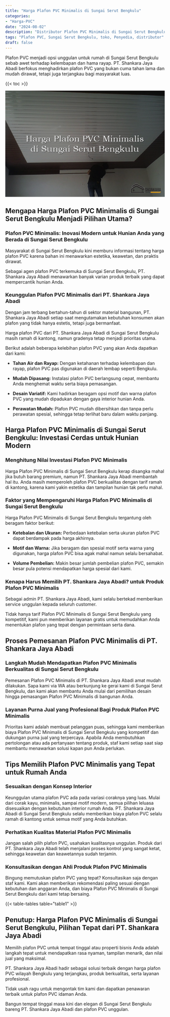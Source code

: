 ```yaml
---
title: "Harga Plafon PVC Minimalis di Sungai Serut Bengkulu"
categories: 
- "Harga-PVC"
date: "2024-08-02"
description: "Distributor Plafon PVC Minimalis di Sungai Serut Bengkulu untuk tempat tinggal, office, serta toko. Material unggulan, variasi motif, variasi warna elegan, beserta layanan instalasi oleh teknisi ahli dan garansi resmi!|Jasa distribusi Plafon PVC Minimalis di Sungai Serut Bengkulu bagi kebutuhan hunian, office, maupun toko, dengan panel terbaik dan instalasi oleh teknisi ahli dan jaminan resmi.|Pilihan Plafon PVC Minimalis di Sungai Serut Bengkulu yang andal untuk hunian, office, serta ritel, bersama material unggulan dan pemasangan ditangani oleh tenaga ahli berpengalaman dan kepastian resmi.|Penyediaan Plafon PVC Minimalis di Sungai Serut Bengkulu bagi hunian, kantor, dan ritel, dengan material unggulan dan penempatan dikerjakan oleh tim berpengalaman, dilengkapi dengan garansi resmi.}"
tags: "Plafon PVC, Sungai Serut Bengkulu, toko, Penyedia, distributor"
draft: false
---
```


Plafon PVC menjadi opsi unggulan untuk rumah di Sungai Serut Bengkulu sebab awet terhadap kelembapan dan hama rayap. PT. Shankara Jaya Abadi berfokus menghadirkan plafon PVC yang bukan cuma tahan lama dan mudah dirawat, tetapi juga terjangkau bagi masyarakat luas.

{{< toc >}}

![Harga Plafon PVC Minimalis di Sungai Serut Bengkulu](/images/Harga-PVC/Harga-Plafon-PVC-Minimalis-di-Sungai-Serut-Bengkulu.png)


## Mengapa Harga Plafon PVC Minimalis di Sungai Serut Bengkulu Menjadi Pilihan Utama?

### Plafon PVC Minimalis: Inovasi Modern untuk Hunian Anda yang Berada di Sungai Serut Bengkulu

Masyarakat di Sungai Serut Bengkulu kini memburu informasi tentang harga plafon PVC karena bahan ini menawarkan estetika, keawetan, dan praktis dirawat.

Sebagai agen plafon PVC terkemuka di Sungai Serut Bengkulu, PT. Shankara Jaya Abadi menawarkan banyak varian produk terbaik yang dapat mempercantik hunian Anda.

### Keunggulan Plafon PVC Minimalis dari PT. Shankara Jaya Abadi

Dengan jam terbang bertahun-tahun di sektor material bangunan, PT. Shankara Jaya Abadi setiap saat mengutamakan kebutuhan konsumen akan plafon yang tidak hanya estetis, tetapi juga bermanfaat.

Harga plafon PVC dari PT. Shankara Jaya Abadi di Sungai Serut Bengkulu masih ramah di kantong, namun gradenya tetap menjadi prioritas utama.

Berikut adalah beberapa kelebihan plafon PVC yang akan Anda dapatkan dari kami:

- **Tahan Air dan Rayap:** Dengan ketahanan terhadap kelembapan dan rayap, plafon PVC pas digunakan di daerah lembap seperti Bengkulu.

- **Mudah Dipasang:** Instalasi plafon PVC berlangsung cepat, membantu Anda menghemat waktu serta biaya pemasangan.

- **Desain Variatif:** Kami hadirkan beragam opsi motif dan warna plafon PVC yang mudah dipadukan dengan gaya interior hunian Anda.

- **Perawatan Mudah:** Plafon PVC mudah dibersihkan dan tanpa perlu perawatan spesial, sehingga tetap terlihat baru dalam waktu panjang.

## Harga Plafon PVC Minimalis di Sungai Serut Bengkulu: Investasi Cerdas untuk Hunian Modern

### Menghitung Nilai Investasi Plafon PVC Minimalis

Harga Plafon PVC Minimalis di Sungai Serut Bengkulu kerap disangka mahal jika butuh barang premium, namun PT. Shankara Jaya Abadi membantah hal itu. Anda masih memperoleh plafon PVC berkualitas dengan tarif ramah di kantong, karena kami yakin estetika dan tampilan hunian tak perlu mahal.

### Faktor yang Mempengaruhi Harga Plafon PVC Minimalis di Sungai Serut Bengkulu

Harga Plafon PVC Minimalis di Sungai Serut Bengkulu tergantung oleh beragam faktor berikut:

- **Ketebalan dan Ukuran:** Perbedaan ketebalan serta ukuran plafon PVC dapat berdampak pada harga akhirnya.

- **Motif dan Warna:** Jika beragam dan spesial motif serta warna yang digunakan, harga plafon PVC bisa agak mahal namun selalu bersahabat.

- **Volume Pembelian:** Makin besar jumlah pembelian plafon PVC, semakin besar pula potensi mendapatkan harga spesial dari kami.

### Kenapa Harus Memilih PT. Shankara Jaya Abadi? untuk Produk Plafon PVC Minimalis

Sebagai admin PT. Shankara Jaya Abadi, kami selalu bertekad memberikan service unggulan kepada seluruh customer.

Tidak hanya tarif Plafon PVC Minimalis di Sungai Serut Bengkulu yang kompetitif, kami pun memberikan layanan gratis untuk memudahkan Anda menentukan plafon yang tepat dengan permintaan serta dana.

## Proses Pemesanan Plafon PVC Minimalis di PT. Shankara Jaya Abadi

### Langkah Mudah Mendapatkan Plafon PVC Minimalis Berkualitas di Sungai Serut Bengkulu

Pemesanan Plafon PVC Minimalis di PT. Shankara Jaya Abadi amat mudah dilakukan. Sapa kami via WA atau berkunjung ke gerai kami di Sungai Serut Bengkulu, dan kami akan membantu Anda mulai dari pemilihan desain hingga pemasangan Plafon PVC Minimalis di bangunan Anda.

### Layanan Purna Jual yang Profesional Bagi Produk Plafon PVC Minimalis

Prioritas kami adalah membuat pelanggan puas, sehingga kami memberikan biaya Plafon PVC Minimalis di Sungai Serut Bengkulu yang kompetitif dan dukungan purna jual yang terpercaya. Apabila Anda membutuhkan pertolongan atau ada pertanyaan tentang produk, staf kami setiap saat siap membantu menawarkan solusi kapan pun Anda perlukan.

## Tips Memilih Plafon PVC Minimalis yang Tepat untuk Rumah Anda

### Sesuaikan dengan Konsep Interior

Keunggulan utama plafon PVC ada pada variasi coraknya yang luas. Mulai dari corak kayu, minimalis, sampai motif modern, semua pilihan leluasa disesuaikan dengan kebutuhan interior rumah Anda. PT. Shankara Jaya Abadi di Sungai Serut Bengkulu selalu memberikan biaya plafon PVC selalu ramah di kantong untuk semua motif yang Anda butuhkan.

### Perhatikan Kualitas Material Plafon PVC Minimalis

Jangan salah pilih plafon PVC, usahakan kualitasnya unggulan. Produk dari PT. Shankara Jaya Abadi telah menjalani proses kontrol yang sangat ketat, sehingga keawetan dan keawetannya sudah terjamin.

### Konsultasikan dengan Ahli Produk Plafon PVC Minimalis

Bingung memutuskan plafon PVC yang tepat? Konsultasikan saja dengan staf kami. Kami akan memberikan rekomendasi paling sesuai dengan kebutuhan dan anggaran Anda, dan biaya Plafon PVC Minimalis di Sungai Serut Bengkulu dari kami tetap bersaing.

{{< table-tables table="table1" >}}

## Penutup: Harga Plafon PVC Minimalis di Sungai Serut Bengkulu, Pilihan Tepat dari PT. Shankara Jaya Abadi

Memilih plafon PVC untuk tempat tinggal atau properti bisnis Anda adalah langkah tepat untuk mendapatkan rasa nyaman, tampilan menarik, dan nilai jual yang maksimal.

PT. Shankara Jaya Abadi hadir sebagai solusi terbaik dengan harga plafon PVC wilayah Bengkulu yang terjangkau, produk berkualitas, serta layanan profesional.

Tidak usah ragu untuk mengontak tim kami dan dapatkan penawaran terbaik untuk plafon PVC idaman Anda.

Bangun tempat tinggal masa kini dan elegan di Sungai Serut Bengkulu bareng PT. Shankara Jaya Abadi dan plafon PVC unggulan.